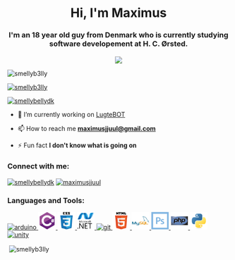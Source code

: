 <h1 align="center">Hi, I'm Maximus</h1>
<h3 align="center">I'm an 18 year old guy from Denmark who is currently studying software developement at H. C. Ørsted.</h3>

<p align="center">
	<img align="center" src="https://github.com/SmellyB3lly/SmellyB3lly/blob/main/assets/helloThere.gif">
</p>

<p align="left"> <img src="https://komarev.com/ghpvc/?username=smellyb3lly&label=Profile%20views&color=0e75b6&style=flat" alt="smellyb3lly" /> </p>

<p align="left"> <a href="https://github.com/ryo-ma/github-profile-trophy"><img src="https://github-profile-trophy.vercel.app/?username=smellyb3lly" alt="smellyb3lly" /></a> </p>

<p align="left"> <a href="https://twitter.com/smellybellydk" target="blank"><img src="https://img.shields.io/twitter/follow/smellybellydk?logo=twitter&style=for-the-badge" alt="smellybellydk" /></a> </p>

- 🔭 I’m currently working on [LugteBOT](https://github.com/SmellyB3lly/LugteBOT)

- 📫 How to reach me **maximusjjuul@gmail.com**

- ⚡ Fun fact **I don't know what is going on**

<h3 align="left">Connect with me:</h3>
<p align="left">
<a href="https://twitter.com/smellybellydk" target="blank"><img align="center" src="https://raw.githubusercontent.com/rahuldkjain/github-profile-readme-generator/master/src/images/icons/Social/twitter.svg" alt="smellybellydk" height="30" width="40" /></a>
<a href="https://instagram.com/maximusjjuul" target="blank"><img align="center" src="https://raw.githubusercontent.com/rahuldkjain/github-profile-readme-generator/master/src/images/icons/Social/instagram.svg" alt="maximusjjuul" height="30" width="40" /></a>
</p>

<h3 align="left">Languages and Tools:</h3>
<p align="left"> <a href="https://www.arduino.cc/" target="_blank" rel="noreferrer"> <img src="https://cdn.worldvectorlogo.com/logos/arduino-1.svg" alt="arduino" width="40" height="40"/> </a> <a href="https://www.w3schools.com/cs/" target="_blank" rel="noreferrer"> <img src="https://raw.githubusercontent.com/devicons/devicon/master/icons/csharp/csharp-original.svg" alt="csharp" width="40" height="40"/> </a> <a href="https://www.w3schools.com/css/" target="_blank" rel="noreferrer"> <img src="https://raw.githubusercontent.com/devicons/devicon/master/icons/css3/css3-original-wordmark.svg" alt="css3" width="40" height="40"/> </a> <a href="https://dotnet.microsoft.com/" target="_blank" rel="noreferrer"> <img src="https://raw.githubusercontent.com/devicons/devicon/master/icons/dot-net/dot-net-original-wordmark.svg" alt="dotnet" width="40" height="40"/> </a> <a href="https://git-scm.com/" target="_blank" rel="noreferrer"> <img src="https://www.vectorlogo.zone/logos/git-scm/git-scm-icon.svg" alt="git" width="40" height="40"/> </a> <a href="https://www.w3.org/html/" target="_blank" rel="noreferrer"> <img src="https://raw.githubusercontent.com/devicons/devicon/master/icons/html5/html5-original-wordmark.svg" alt="html5" width="40" height="40"/> </a> <a href="https://www.mysql.com/" target="_blank" rel="noreferrer"> <img src="https://raw.githubusercontent.com/devicons/devicon/master/icons/mysql/mysql-original-wordmark.svg" alt="mysql" width="40" height="40"/> </a> <a href="https://www.photoshop.com/en" target="_blank" rel="noreferrer"> <img src="https://raw.githubusercontent.com/devicons/devicon/master/icons/photoshop/photoshop-line.svg" alt="photoshop" width="40" height="40"/> </a> <a href="https://www.php.net" target="_blank" rel="noreferrer"> <img src="https://raw.githubusercontent.com/devicons/devicon/master/icons/php/php-original.svg" alt="php" width="40" height="40"/> </a> <a href="https://www.python.org" target="_blank" rel="noreferrer"> <img src="https://raw.githubusercontent.com/devicons/devicon/master/icons/python/python-original.svg" alt="python" width="40" height="40"/> </a> <a href="https://unity.com/" target="_blank" rel="noreferrer"> <img src="https://www.vectorlogo.zone/logos/unity3d/unity3d-icon.svg" alt="unity" width="40" height="40"/> </a> </p>

<p>&nbsp;<img align="center" src="https://github-readme-stats.vercel.app/api?username=smellyb3lly&show_icons=true&theme=dark&locale=en" alt="smellyb3lly" /></p>

